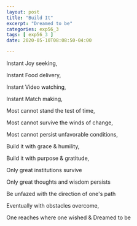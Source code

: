 ```yaml
---
layout: post
title: "Build It"
excerpt: "Dreamed to be"
categories: exp56_3
tags: [ exp56_3 ]
date: 2020-05-10T08:08:50-04:00

---
```


Instant Joy seeking,

Instant Food delivery,

Instant Video watching,

Instant Match making,

Most cannot stand the test of time,

Most cannot survive the winds of change,

Most cannot persist unfavorable conditions,

Build it with grace & humility,

Build it with purpose & gratitude,

Only great institutions survive

Only great thoughts and wisdom persists

Be unfazed with the direction of one's path

Eventually with obstacles overcome,

One reaches where one wished & Dreamed to be
